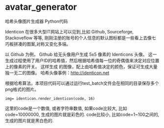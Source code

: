 # avatar_generator
哈希头像图片生成器 Python代码

Identicon 在很多大型IT网站上可以见到,比如 Github, Sourceforge, Stackoveflow 等等,
 刚刚注册的账号的个人信息的默认图标​都​是​一​些​看​上​去​像​七​巧​板​拼​凑​的​图​案​,​对​称​又​变​化​多​端​。

以 Github 为例， Github 给无头像用户生成 5x5 像素的 Identicons 头像。
这一生成过程使用了用户ID的哈希值，然后根据哈希值每一位的奇偶值来决定对应位置上的像素的开关。
这样生成 的图像，配上由哈希值决定的颜色，保证可生成大量独一无二的图像。
哈希头像事例：http://identicon.net


根据哈希算法，本项目代码可以通过运行test_batch文件会在相同的目录保存多个png格式的图片。
````
img= identicon.render_identicon(code, 16)
````
这里的code是一个数值, 或者字符串数值, 如果code比较大, 比如code=10000000, 生成的图片就是彩色的.
code比较小, 比如code=1~100之间的, 生成的图片就是黑白色的.




